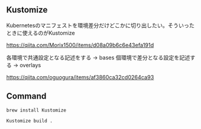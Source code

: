 ## Kustomize

Kubernetesのマニフェストを環境差分だけどこかに切り出したい。そういったときに使えるのがKustomize

https://qiita.com/Morix1500/items/d08a09b6c6e43efa191d

各環境で共通設定となる記述をする → bases
個環境で差分となる設定を記述する → overlays

https://qiita.com/oguogura/items/af3860ca32cd0264ca93

## Command

```
brew install Kustomize
```

```
Kustomize build .
```
